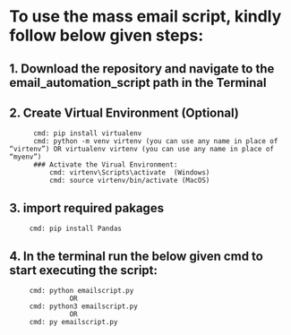 # To use the mass email script, kindly follow below given steps:
  ## 1. Download the repository and navigate to the email_automation_script path in the Terminal
  ## 2. Create Virtual Environment (Optional)
          cmd: pip install virtualenv
          cmd: python -m venv virtenv (you can use any name in place of “virtenv”) OR virtualenv virtenv (you can use any name in place of “myenv”)
          ### Activate the Virual Environment: 
              cmd: virtenv\Scripts\activate  (Windows)
              cmd: source virtenv/bin/activate (MacOS) 
  ## 3. import required pakages 
         cmd: pip install Pandas
  ## 4. In the terminal run the below given cmd to start executing the script:
         cmd: python emailscript.py
                   OR 
         cmd: python3 emailscript.py
                   OR
         cmd: py emailscript.py


    
